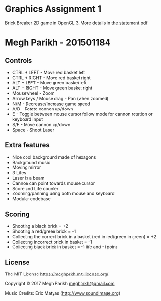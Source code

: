 Graphics Assignment 1
=====================

Brick Breaker 2D game in OpenGL 3. More details in [the statement pdf](Assign1.pdf)

Megh Parikh - 201501184
=======================

Controls
--------

- CTRL + LEFT - Move red basket left
- CTRL + RIGHT - Move red basket right
- ALT + LEFT - Move green basket left
- ALT + RIGHT - Move green basket right
- Mousewheel - Zoom
- Arrow keys / Mouse drag - Pan (when zoomed)
- N/M - Decrease/Increase game speed
- A/D - Rotate cannon up/down
- E - Toggle between mouse cursor follow mode for cannon rotation or keyboard input
- S/F - Move cannon up/down
- Space - Shoot Laser


Extra features
--------------

- Nice cool background made of hexagons
- Background music
- Moving mirror
- 3 Lifes
- Laser is a beam
- Cannon can point towards mouse cursor
- Score and Life counter
- Zooming/panning using both mouse and keyboard
- Modular codebase


Scoring
-------
- Shooting a black brick = +2
- Shooting a red/green brick = -1
- Collecting the correct brick in a basket (red in red/green in green) = +2
- Collecting incorrect brick in basket = -1
- Collecting black brick in basket = -1 life and -1 point

License
-------
The MIT License https://meghprkh.mit-license.org/

Copyright &copy; 2017 Megh Parikh <meghprkh@gmail.com>

Music Credits: Eric Matyas (http://www.soundimage.org)
